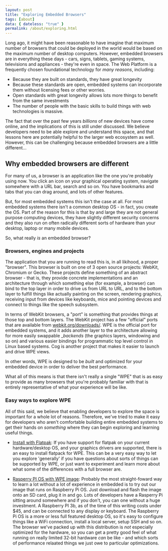```yaml
---
layout: post
title: "Exploring Embedded Browsers"
tags: [about]
data: { dateless: "true" }
permalink: /about/exploring.html 
--- 
```


Long ago, it might have been reasonable to have imagine that maximum number of browsers that could be deployed in the world would be based on the maximum number of desktop computers.  However, embedded browsers are in everything these days - cars, signs, tablets, gaming systems, televisions and appliances - they're even in space.  The Web Platform is a frequently chosen foundational technology for <em>many reasons</em>, including:

* Because they are built on standards, they have great longevity 
* Because these standards are open, embedded systems can incorporate them without licensing fees or other worries.  
* Open standards with great longevity allows lots more things to benefit from the same investments
* The number of people with the basic skills to build things with web technologies is massive. 

The fact that over the past few years _billions_ of new devices have come online, and the implications of this is still under discussed.  We believe developers need to be able explore and understand this space, and that lessons here are potentially helpful to the larger web ecosystem as well. However, this can be challenging because embedded browsers are a little different...

## Why embedded browsers are different
For many of us, a browser is an application like the one you're probably using now.  You click an icon on your graphical operating system, navigate somewhere with a URL bar, search and so on.  You have bookmarks and tabs that you can drag around, and lots of other features.

But, for most embedded systems this isn't the case at all.  For most embedded systems there isn't a common desktop OS - in fact, you create the OS.  Part of the reason for this is that by and large they are not general purpose computing devices, they have slightly different security concerns and they also run on often radically different sorts of hardware than your desktop, laptop or many mobile devices.

So, what really _is_ an embedded browser?

### Browsers, engines and projects 

The application that you are running to read this is, in all likihood, a proper "browser".  This browser is built on one of 3 open source projects: WebKit, Chromium or Gecko.  These projects define something of an abstract browser - that is, they provide concrete implementations and an architecture through which something else (for example, a browser) can bind to the top layer in order to drive us from URL to URL, and to the bottom layer to fulfill things like actually painting on the screen, rendering graphics, receiving input from devices like keyboards, mice and pointing devices and connect to things like the speech subsystem.  

In terms of WebKit browsers, a "port" is something that provides things at those top and bottom layers.  The WebKit project has a few "official" ports that are 
available from [webkit.org/downloads/](https://webkit.org/downloads/).  WPE is the official port for embedded systems, and it adds another layer to the architecture allowing for more easily swappable __backends_ (the graphics layers, windowing and so on) and various easier bindings for programmatic top level control in Linux based systems.  Cog is another project that makes it easier to launch and drive WPE views.

In other words, WPE is designed to be _built_ and optimized for your embedded device in order to deliver the best performance.

What all of this means is that there isn't really a single "WPE" that is as easy to provide as many browsers that you're probably familiar with that is entirely representative of what your experience will be like.


### Easy ways to explore WPE
All of this said, we believe that enabling developers to explore the space is important for a whole lot of reasons.  Therefore, we've tried to make it easy for developers who aren't comfortable building entire embedded systems to get their hands on _something_ where they can begin exploring and learning useful things.

* <span class="btn btn-primary text-light">[Install with Flatpak](https://blogs.igalia.com/zdobersek/2020/03/02/flatpak-repository-for-wpe/)</span>: If you have support for flatpak on your current hardware/desktop OS, and your graphics drivers are supported, there is an easy to install flatpack for WPE.  This can be a very easy way to let you explore 'generally' if you have questions about sorts of things can be supported by WPE, or just want to experiment and learn more about what some of the differences with a full browser are.  

* <span class="btn btn-primary text-light">[Rasperry PI OS with WPE image](https://wk-contrib.igalia.com/debian/images/wpe-raspbian.img.zip)</span>: Probably the most straight-foward way to learn a lot without a lot of experience in embedded is to try out our image that runs on Raspberry Pi OS.  Just download and flash the image onto an SD card, plug it in and go. Lots of developers have a Rasperry Pi sitting around somewhere and if you don't, you can one without a huge investment.  A Raspberry PI 3b, as of the time of this writing costs under $45, and can be connected to any display or keyboard.  The Raspberry Pi OS is a more or less full featured desktop OS, so it's easy to configure things like a WiFi connection, install a local server, setup SSH and so on.  The browser we've packed up with this distribution is _not_ especially optimized for the hardware, so you can get a pretty good feel of what running on really limited 32-bit hardware _can_ be like - and which sorts of performance relaated things we just owe to particular optimizations.  




